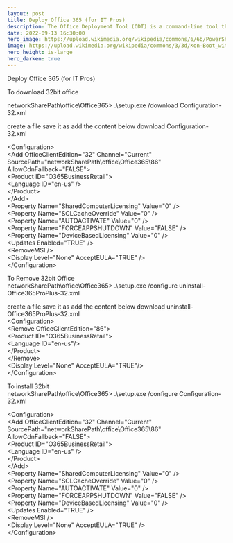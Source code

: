 ```yaml
---
layout: post
title: Deploy Office 365 (for IT Pros)
description: The Office Deployment Tool (ODT) is a command-line tool that you can use to download and deploy Microsoft 365 Apps to your client computers.
date: 2022-09-13 16:30:00
hero_image: https://upload.wikimedia.org/wikipedia/commons/6/6b/PowerShell_Core_7.1.5_with_Windows_Terminal.png
image: https://upload.wikimedia.org/wikipedia/commons/3/3d/Kon-Boot_with_Automatic_Powershell_Script_Execution_feature.png
hero_height: is-large
hero_darken: true
---
```


Deploy Office 365 (for IT Pros)
  
To download 32bit office  
  
networkSharePath\office\Office365&gt; .\setup.exe /download Configuration-32.xml  
  
create a file save it as add the content below download Configuration-32.xml  
  
\<Configuration&gt;  
  \<Add OfficeClientEdition="32" Channel="Current" SourcePath="networkSharePath\office\Office365\86" AllowCdnFallback="FALSE"&gt;  
    \<Product ID="O365BusinessRetail"&gt;  
      \<Language ID="en-us" /&gt;  
    \</Product&gt;  
  \</Add&gt;  
  \<Property Name="SharedComputerLicensing" Value="0" /&gt;  
  \<Property Name="SCLCacheOverride" Value="0" /&gt;  
  \<Property Name="AUTOACTIVATE" Value="0" /&gt;  
  \<Property Name="FORCEAPPSHUTDOWN" Value="FALSE" /&gt;  
  \<Property Name="DeviceBasedLicensing" Value="0" /&gt;  
  \<Updates Enabled="TRUE" /&gt;  
  \<RemoveMSI /&gt;  
  \<Display Level="None" AcceptEULA="TRUE" /&gt;  
\</Configuration&gt;  
  
To Remove 32bit Office  
networkSharePath\office\Office365&gt; .\setup.exe /configure uninstall-Office365ProPlus-32.xml  
  
create a file save it as add the content below download uninstall-Office365ProPlus-32.xml  
\<Configuration&gt;  
\<Remove OfficeClientEdition="86"&gt;  
\<Product ID="O365BusinessRetail"&gt;  
\<Language ID="en-us"/&gt;  
\</Product&gt;  
\</Remove&gt;  
\<Display Level="None" AcceptEULA="TRUE"/&gt;  
\</Configuration&gt;  
  
To install 32bit  
networkSharePath\office\Office365&gt; .\setup.exe /configure Configuration-32.xml  
  
\<Configuration&gt;  
  \<Add OfficeClientEdition="32" Channel="Current" SourcePath="networkSharePath\office\Office365\86" AllowCdnFallback="FALSE"&gt;  
    \<Product ID="O365BusinessRetail"&gt;  
      \<Language ID="en-us" /&gt;  
    \</Product&gt;  
  \</Add&gt;  
  \<Property Name="SharedComputerLicensing" Value="0" /&gt;  
  \<Property Name="SCLCacheOverride" Value="0" /&gt;  
  \<Property Name="AUTOACTIVATE" Value="0" /&gt;  
  \<Property Name="FORCEAPPSHUTDOWN" Value="FALSE" /&gt;  
  \<Property Name="DeviceBasedLicensing" Value="0" /&gt;  
  \<Updates Enabled="TRUE" /&gt;  
  \<RemoveMSI /&gt;  
  \<Display Level="None" AcceptEULA="TRUE" /&gt;  
\</Configuration&gt; 